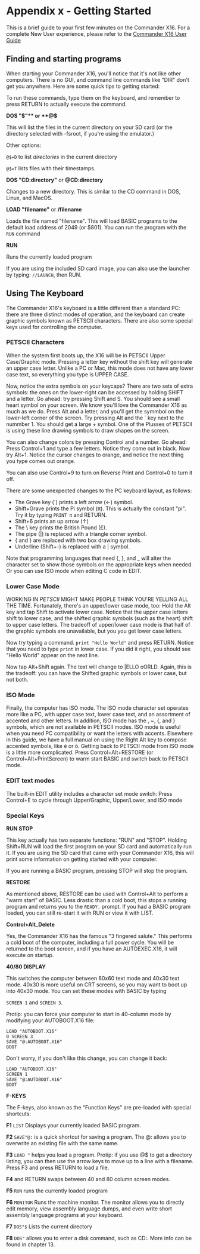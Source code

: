 # Appendix x - Getting Started

This is a brief guide to your first few minutes on the Commander X16. For a complete New User experience, please refer to the [Commander X16 User Guide](https://github.com/X16Community/x16-user-guide/releases/download/X16_Users_Guide/x16_user_guide.pdf)

## Finding and starting programs 

When starting your Commander X16, you'll notice that it's not like other computers. There is no GUI, and command line commands like "DIR" don't get you anywhere. Here are some quick tips to getting started:

To run these commands, type them on the keyboard, and remember to press RETURN to actually execute the command. 

**DOS "$"** or **@$** 

This will list the files in the current directory on your SD card (or the directory selected with -fsroot, if you're using the emulator.)

Other options:

`@$=D` to list _directories_ in the current directory

`@$=T` lists files with their timestamps.

**DOS "CD:directory"** or **@CD:directory**

Changes to a new directory. This is similar to the CD command in DOS, Linux, and MacOS. 

**LOAD "filename"** or **/filename**

Loads the file named "filename". This will load BASIC programs to the default load address of 2049 (or $801). You can run the program with the `RUN` command

**RUN** 

Runs the currently loaded program

If you are using the included SD card image, you can also use the launcher by typing: `//LAUNCH`, then RUN. 

## Using The Keyboard

The Commander X16's keyboard is a little different than a standard PC: there are three distinct modes of operation, and the keyboard can create graphic symbols known as PETSCII characters. There are also some special keys used for controlling the computer.

### PETSCII Characters

When the system first boots up, the X16 will be in PETSCII Upper Case/Graphic mode. Pressing a letter key without the shift key will generate an upper case letter. Unlike a PC or Mac, this mode does not have any lower case text, so everything you type is UPPER CASE. 

Now, notice the extra symbols on your keycaps? There are two sets of extra symbols: the ones on the lower-right can be accessed by holding SHIFT and a letter. Go ahead: try pressing Shift and S. You should see a small heart symbol on your screen. We know you'll love the Commander X16 as much as we do. Press Alt and a letter, and you'll get the symmbol on the lower-left corner of the screen. Try pressing Alt and the ` key next to the nummber 1. You should get a large + symbol. One of the Plusses of PETSCII is using these line drawing symbols to draw shapes on the screen.

You can also change colors by pressing Control and a number. Go ahead: Press Control+1 and type a few letters. Notice they come out in black. Now try Alt+1. Notice the cursor changes to orange, and notice the next thing you type comes out orange.

You can also use Control+9 to turn on Reverse Print and Control+0 to turn it off. 

There are some unexpected changes to the PC keyboard layout, as follows: 

* The Grave key (`) prints a left arrow (←) symbol.
* Shift+Grave prints the Pi symbol (π). This is actually the constant "pi". Try it by typing `PRINT π` and RETURN.
* Shift+6 prints an up arrow (↑)
* The \ key prints the British Pound (£).
* The pipe (|) is replaced with a triangle corner symbol.
* { and } are replaced with two box drawing symbols.
* Underline (Shift+-) is replaced with a | symbol.

Note that programming languages that need {, }, and _ will alter the character set to show those symbols on the appropriate keys when needed. Or you can use ISO mode when editing C code in EDIT.

### Lower Case Mode

WORKING IN _PETSCII_ MIGHT MAKE PEOPLE THINK YOU'RE YELLING ALL THE TIME. Fortunately, there's an upper/lower case mode, too: Hold the Alt key and tap Shift to activate lower case. Notice that the upper case letters shift to lower case, and the shifted graphic symbols (such as the heart) shift to upper case letters. The tradeoff of upper/lower case mode is that half of the graphic symbols are unavailable, but you you get lower case letters. 

Now try typing a command. `print "Hello World"` and press RETURN. Notice that you need to type `print` in lower case. If you did it right, you should see "Hello World" appear on the next line. 

Now tap Alt+Shift again. The text will change to |ELLO oORLD. Again, this is the tradeoff: you can have the Shifted graphic symbols or lower case, but not both.

### ISO Mode

Finally, the computer has ISO mode. The ISO mode character set operates more like a PC, with upper case text, lower case text, and an assortment of accented and other letters. In addition, ISO mode has the \, ~, {, and } symbols, which are not available in PETSCII modes. ISO mode is useful when you need PC compatibility or want the letters with accents. Elsewhere in this guide, we have a full manual on using the Right Alt key to compose accented symbols, like é or ō. Getting back to PETSCII mode from ISO mode is a little more complicated. Press Control+Alt+RESTORE (or Control+Alt+PrintScreen) to warm start BASIC and switch back to PETSCII mode. 

### EDIT text modes

The built-in EDIT utility includes a character set mode switch: Press Control+E to cycle through Upper/Graphic, Upper/Lower, and ISO mode 

### Special Keys

**RUN STOP**

This key actually has two separate functions: "RUN" and "STOP". Holding Shift+RUN will load the first program on your SD card and automatically run it. If you are using the SD card that came with your Commander X16, this will print some information on getting started with your computer.

If you are running a BASIC program, pressing STOP will stop the program. 

**RESTORE**

As mentioned above, RESTORE can be used with Control+Alt to perform a "warm start" of BASIC. Less drastic than a cold boot, this stops a running program and returns you to the `READY.` prompt. If you had a BASIC program loaded, you can still re-start it with RUN or view it with LIST.

**Control+Alt_Delete**

Yes, the Commander X16 has the famous "3 fingered salute." This performs a cold boot of the computer, including a full power cycle. You will be returned to the boot screen, and if you have an AUTOEXEC.X16, it will execute on startup. 

**40/80 DISPLAY** 

This switches the computer between 80x60 text mode and 40x30 text mode. 40x30 is more useful on CRT screens, so you may want to boot up into 40x30 mode. You can set these modes with BASIC by typing 

`SCREEN 1` and `SCREEN 3`.

Protip: you can force your computer to start in 40-column mode by modifying your AUTOBOOT.X16 file:

```
LOAD "AUTOBOOT.X16"
0 SCREEN 3
SAVE "@:AUTOBOOT.X16"
BOOT
```

Don't worry, if you don't like this change, you can change it back:

```
LOAD "AUTOBOOT.X16"
SCREEN 1
SAVE "@:AUTOBOOT.X16"
BOOT
```

**F-KEYS**

The F-keys, also known as the "Function Keys" are pre-loaded with special shortcuts:

**F1** `LIST` Displays your currently loaded BASIC program.

**F2** `SAVE"@:` is a quick shortcut for saving a program. The @: allows you to overwrite an existing file with the same name. 

**F3** `LOAD "` helps you load a program. Protip: if you use @$ to get a directory listing, you can then use the arrow keys to move up to a line with a filename. Press F3 and press RETURN to load a file. 

**F4** and RETURN swaps between 40 and 80 column screen modes. 

**F5** `RUN` runs the currently loaded program

**F6** `MONITOR` Runs the machine monitor. The monitor allows you to directly edit memory, view assembly language dumps, and even write short assembly language programs at your keyboard.

**F7** `DOS"$` Lists the current directory

**F8** `DOS"` allows you to enter a disk command, such as CD:. More info can be found in chapter 13.
